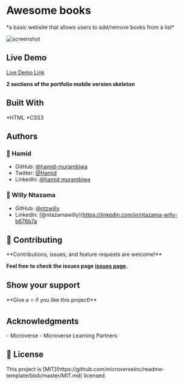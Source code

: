 <h1>Awesome books</h1>
   *a basic website that allows users to add/remove books from a list*

![screenshot](https://user-images.githubusercontent.com/9049260/133396225-8d856374-8ec8-4488-b31f-b2a5c57742d2.png)
## Live Demo

[Live Demo Link](https://hamid-murambiwa.github.io/Awesome-books/)

**2 sections of the portfolio mobile version skeleton**

<h2>Built With</h2>
*HTML 
*CSS3

<h2>Authors</h2>

<h3>👤 Hamid</h3>

- GitHub: [@hamid-murambiwa](https://github.com/hamid-murambiwa)
- Twitter: [@Hamid](https://twitter.com/Hamid87789454)
- LinkedIn: [@hamid murambiwa](https://www.linkedin.com/in/hamid-murambiwa-8a9a9520a/)

<h3>👤 Willy Ntazama</h3>

- GitHub: [@ntzwilly](https://github.com/ntzwilly)
- LinkedIn: [@ntazamawilly](https://linkedin.com/in/ntazama-willy-b676b7a

<h2>🤝 Contributing</h2>
**Contributions, issues, and feature requests are welcome!**

**Feel free to check the issues page [issues page](https://github.com/hamid-murambiwa/Hello-Microverse/issues).**

<h2>Show your support</h2>
**Give a ⭐️ if you like this project!**

<h2>Acknowledgments</h2>
 - Microverse
 - Microverse Learning Partners  

<h2>📝 License</h2>
This project is [MIT](https://github.com/microverseinc/readme-template/blob/master/MIT.md) licensed.